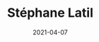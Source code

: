 ---
layout: person # Do not modify
title: "Stéphane Latil"  # Your full name
position: "Intern"
picture: "latil_face_pic" # The name of your picture file without the .jpg extension
topic: "Defensive measures against ROP attacks" # For interns, PhD students and postdocs, briefly describe your research topic (tenured researchers should remove this line)
mail: "stephane.latil" # The first part of yor @cea.fr address
linkedin: "https://www.linkedin.com/in/st%C3%A9phane-latil-7a993a176/" # The URL of your Linkedin page if you have one, otherwise remove the line
categories: people # Do not modify
date: 2021-04-07
redirect_from: /people/1970/01/01/latil.html # Do not modify
---